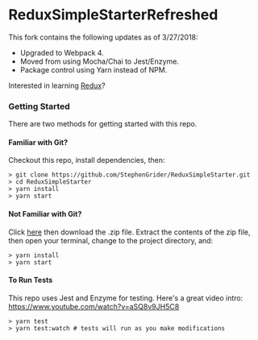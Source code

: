 # ReduxSimpleStarterRefreshed

This fork contains the following updates as of 3/27/2018:
- Upgraded to Webpack 4.
- Moved from using Mocha/Chai to Jest/Enzyme.
- Package control using Yarn instead of NPM.

Interested in learning [Redux](https://www.udemy.com/react-redux/)?

### Getting Started

There are two methods for getting started with this repo.

#### Familiar with Git?
Checkout this repo, install dependencies, then:

```
> git clone https://github.com/StephenGrider/ReduxSimpleStarter.git
> cd ReduxSimpleStarter
> yarn install
> yarn start
```

#### Not Familiar with Git?
Click [here](https://github.com/StephenGrider/ReactStarter/releases) then download the .zip file.  Extract the contents of the zip file, then open your terminal, change to the project directory, and:

```
> yarn install
> yarn start
```

#### To Run Tests
This repo uses Jest and Enzyme for testing. Here's a great video intro: https://www.youtube.com/watch?v=aSQ8v9JH5C8

```
> yarn test
> yarn test:watch # tests will run as you make modifications
```
